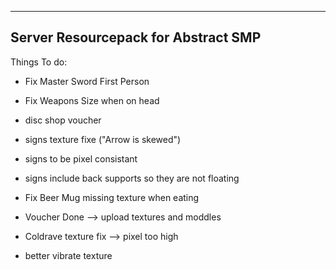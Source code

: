 ------------------------------------
Server Resourcepack for Abstract SMP
------------------------------------

Things To do:
- Fix Master Sword First Person
- Fix Weapons Size when on head
- disc shop voucher

- signs texture fixe ("Arrow is skewed")
- signs to be pixel consistant
- signs include back supports so they are not floating

- Fix Beer Mug missing texture when eating

- Voucher Done --> upload textures and moddles
- Coldrave texture fix --> pixel too high
- better vibrate texture
